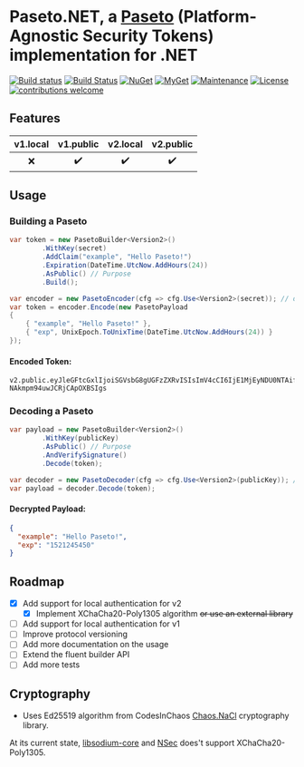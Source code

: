 # Paseto.NET, a [Paseto](https://github.com/paragonie/paseto) (Platform-Agnostic Security Tokens) implementation for .NET

[![Build status](https://ci.appveyor.com/api/projects/status/r4ah81nr04qta10w?svg=true)](https://ci.appveyor.com/project/idaviddesmet/paseto-dotnet)
[![Build Status](https://travis-ci.org/idaviddesmet/paseto-dotnet.svg?branch=master)](https://travis-ci.org/idaviddesmet/paseto-dotnet)
[![NuGet](https://img.shields.io/nuget/v/Paseto.Core.svg)](https://www.nuget.org/packages/Paseto.Core/)
[![MyGet](https://img.shields.io/myget/paseto/v/Paseto.Core.svg)](https://www.myget.org/feed/paseto/package/nuget/Paseto.Core)
[![Maintenance](https://img.shields.io/maintenance/yes/2018.svg)](https://github.com/idaviddesmet/paseto-dotnet)
[![License](https://img.shields.io/github/license/idaviddesmet/paseto-dotnet.svg)](https://github.com/idaviddesmet/paseto-dotnet/blob/master/LICENSE)
[![contributions welcome](https://img.shields.io/badge/contributions-welcome-brightgreen.svg?style=flat)](https://github.com/idaviddesmet/paseto-dotnet/issues)

## Features

| v1.local | v1.public | v2.local | v2.public |
| :---: | :---: | :---: | :---: |
| :x: | :heavy_check_mark: | :heavy_check_mark: | :heavy_check_mark: |

## Usage
### Building a Paseto

```csharp
var token = new PasetoBuilder<Version2>()
		.WithKey(secret)
		.AddClaim("example", "Hello Paseto!")
		.Expiration(DateTime.UtcNow.AddHours(24))
		.AsPublic() // Purpose
		.Build();
```

```csharp
var encoder = new PasetoEncoder(cfg => cfg.Use<Version2>(secret)); // default is public purpose
var token = encoder.Encode(new PasetoPayload
{
	{ "example", "Hello Paseto!" },
	{ "exp", UnixEpoch.ToUnixTime(DateTime.UtcNow.AddHours(24)) }
});
```

#### Encoded Token:

```
v2.public.eyJleGFtcGxlIjoiSGVsbG8gUGFzZXRvISIsImV4cCI6IjE1MjEyNDU0NTAifQ2jznA4Tl8r2PM8xu0FIJhyWkm4SiwvCxavTSFt7bo7JtnsFdWgXBOgbYybi5-NAkmpm94uwJCRjCApOXBSIgs
```

### Decoding a Paseto

```csharp
var payload = new PasetoBuilder<Version2>()
		.WithKey(publicKey)
		.AsPublic() // Purpose
		.AndVerifySignature()
		.Decode(token);
```

```csharp
var decoder = new PasetoDecoder(cfg => cfg.Use<Version2>(publicKey)); // default is public purpose
var payload = decoder.Decode(token);
```

#### Decrypted Payload:

```json
{
  "example": "Hello Paseto!",
  "exp": "1521245450"
}
```

## Roadmap

- [x] Add support for local authentication for v2
  - [x] Implement XChaCha20-Poly1305 algorithm ~~or use an external library~~
- [ ] Add support for local authentication for v1
- [ ] Improve protocol versioning
- [ ] Add more documentation on the usage
- [ ] Extend the fluent builder API
- [ ] Add more tests

## Cryptography

* Uses Ed25519 algorithm from CodesInChaos [Chaos.NaCl](https://github.com/CodesInChaos/Chaos.NaCl) cryptography library.

At its current state, [libsodium-core](https://github.com/tabrath/libsodium-core) and [NSec](https://github.com/ektrah/nsec) does't support XChaCha20-Poly1305.
